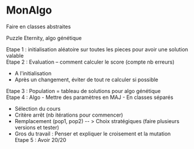 # MonAlgo

Faire en classes abstraites

Puzzle Eternity, algo génétique

Etape 1 : initialisation aléatoire sur toutes les pieces pour avoir une solution valable  
Etape 2 : Evaluation – comment calculer le score (compte nb erreurs)
  - A l'initialisation
  - Après un changement, éviter de tout re calculer si possible
  
Etape 3 : Population = tableau de solutions pour algo génétique  
Etape 4 : Algo - Mettre des paramètres en MAJ - En classes séparés
- Sélection du cours
- Critère arrêt (nb itérations pour commencer)
- Remplacement (pop1, pop2) -- > Choix stratégiques (faire plusieurs versions et tester)
- Gros du travail : Penser et expliquer le croisement et la mutation  
Etape 5 : Avoir 20/20
